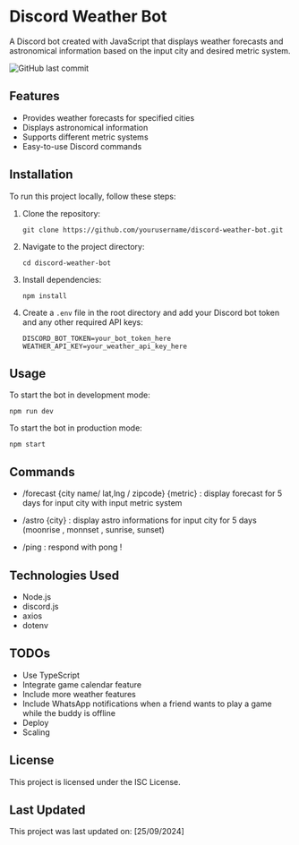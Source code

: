 # Discord Weather Bot

A Discord bot created with JavaScript that displays weather forecasts and astronomical information based on the input city and desired metric system.

![GitHub last commit](https://img.shields.io/github/last-commit/plegulluche/discord-bot)

## Features

- Provides weather forecasts for specified cities
- Displays astronomical information
- Supports different metric systems
- Easy-to-use Discord commands

## Installation

To run this project locally, follow these steps:

1. Clone the repository:
   ```
   git clone https://github.com/yourusername/discord-weather-bot.git
   ```

2. Navigate to the project directory:
   ```
   cd discord-weather-bot
   ```

3. Install dependencies:
   ```
   npm install
   ```

4. Create a `.env` file in the root directory and add your Discord bot token and any other required API keys:
   ```
   DISCORD_BOT_TOKEN=your_bot_token_here
   WEATHER_API_KEY=your_weather_api_key_here
   ```

## Usage

To start the bot in development mode:

```
npm run dev
```

To start the bot in production mode:

```
npm start
```

## Commands

- /forecast {city name/ lat,lng / zipcode} {metric} : display forecast for 5 days for input city with input metric system

- /astro {city} : display astro informations for input city for 5 days (moonrise , monnset , sunrise, sunset)

- /ping : respond with pong ! 

## Technologies Used

- Node.js
- discord.js
- axios
- dotenv

## TODOs

- Use TypeScript
- Integrate game calendar feature
- Include more weather features
- Include WhatsApp notifications when a friend wants to play a game while the buddy is offline
- Deploy
- Scaling



## License

This project is licensed under the ISC License.

## Last Updated

This project was last updated on: [25/09/2024]